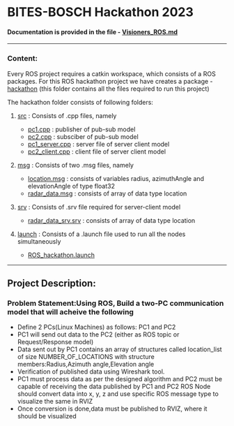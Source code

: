 # BITES-BOSCH Hackathon 2023 #
#### Documentation is provided in the file - [Visioners_ROS.md](Visioners_ROS.md) ####

***
### Content: ###

Every ROS project requires a catkin workspace, which consists of a ROS packages. For this ROS hackathon project we have creates a package - [hackathon](hackathon) (this folder contains all the files required to run this project)
 
The hackathon folder consists of following folders:

1. [src](src) : Consists of .cpp files, namely
   * [pc1.cpp](pc1) : publisher of pub-sub model
   * [pc2.cpp](pc2) : subsciber of pub-sub model
   * [pc1_server.cpp](pc1_server) : server file of server client model
   * [pc2_client.cpp](pc2_client) : client file of server client model

2. [msg](msg) : Consists of two .msg files, namely
   * [location.msg](location) : consists of variables radius, azimuthAngle and elevationAngle of type float32
   * [radar_data.msg](radar_data) : consists of array of data type location
		
3. [srv](srv) : Consists of .srv file required for server-client model		
   * [radar_data_srv.srv](radar_data_srv) : consists of array of data type location

4. [launch](launch) : Consists of a .launch file used to run all the nodes simultaneously
   * [ROS_hackathon.launch](ros_hackathon)


***
## Project Description: ##

### Problem Statement:Using ROS, Build a two-PC communication model that will acheive the following ###

* Define 2 PCs(Linux Machines) as follows: PC1 and PC2
* PC1 will send out data to the PC2 (either as ROS topic or Request/Response model)
* Data sent out by PC1 contains an array of structures called location_list of size NUMBER_OF_LOCATIONS with structure members:Radius,Azimuth angle,Elevation angle
* Verification of published data using Wireshark tool.
* PC1 must process data as per the designed algorithm and PC2 must be capable of receiving the data published by PC1 and PC2 ROS Node should convert data into x, y, z and use specific ROS message type to visualize the same in RVIZ
* Once conversion is done,data must be published to RVIZ, where it should be visualized
